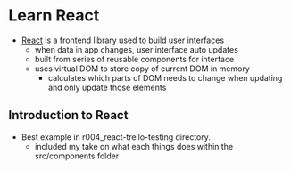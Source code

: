 # Learn React
- [React](https://facebook.github.io/react/index.html) is a frontend library used to build user interfaces
  - when data in app changes, user interface auto updates
  - built from series of reusable components for interface
  - uses virtual DOM to store copy of current DOM in memory
    - calculates which parts of DOM needs to change when updating and only update those elements

## Introduction to React
- Best example in r004_react-trello-testing directory. 
  - included my take on what each things does within the src/components folder